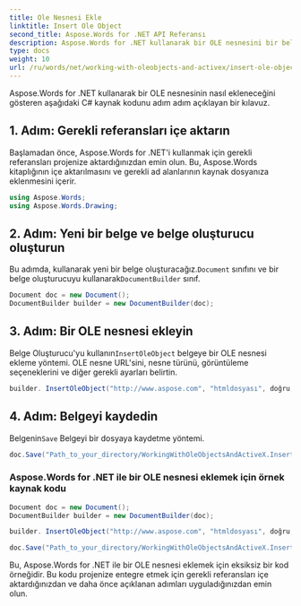 ```yaml
---
title: Ole Nesnesi Ekle
linktitle: Insert Ole Object
second_title: Aspose.Words for .NET API Referansı
description: Aspose.Words for .NET kullanarak bir OLE nesnesini bir belgeye nasıl ekleyeceğinizi öğrenin.
type: docs
weight: 10
url: /ru/words/net/working-with-oleobjects-and-activex/insert-ole-object/
---
```


Aspose.Words for .NET kullanarak bir OLE nesnesinin nasıl ekleneceğini gösteren aşağıdaki C# kaynak kodunu adım adım açıklayan bir kılavuz.

## 1. Adım: Gerekli referansları içe aktarın
Başlamadan önce, Aspose.Words for .NET'i kullanmak için gerekli referansları projenize aktardığınızdan emin olun. Bu, Aspose.Words kitaplığının içe aktarılmasını ve gerekli ad alanlarının kaynak dosyanıza eklenmesini içerir.

```csharp
using Aspose.Words;
using Aspose.Words.Drawing;
```

## 2. Adım: Yeni bir belge ve belge oluşturucu oluşturun
 Bu adımda, kullanarak yeni bir belge oluşturacağız.`Document` sınıfını ve bir belge oluşturucuyu kullanarak`DocumentBuilder` sınıf.

```csharp
Document doc = new Document();
DocumentBuilder builder = new DocumentBuilder(doc);
```

## 3. Adım: Bir OLE nesnesi ekleyin
 Belge Oluşturucu'yu kullanın`InsertOleObject` belgeye bir OLE nesnesi ekleme yöntemi. OLE nesne URL'sini, nesne türünü, görüntüleme seçeneklerini ve diğer gerekli ayarları belirtin.

```csharp
builder. InsertOleObject("http://www.aspose.com", "htmldosyası", doğru, doğru, boş);
```

## 4. Adım: Belgeyi kaydedin
 Belgenin`Save` Belgeyi bir dosyaya kaydetme yöntemi.

```csharp
doc.Save("Path_to_your_directory/WorkingWithOleObjectsAndActiveX.InsertOleObject.docx");
```

### Aspose.Words for .NET ile bir OLE nesnesi eklemek için örnek kaynak kodu

```csharp
Document doc = new Document();
DocumentBuilder builder = new DocumentBuilder(doc);

builder. InsertOleObject("http://www.aspose.com", "htmldosyası", doğru, doğru, boş);

doc.Save("Path_to_your_directory/WorkingWithOleObjectsAndActiveX.InsertOleObject.docx");
```

Bu, Aspose.Words for .NET ile bir OLE nesnesi eklemek için eksiksiz bir kod örneğidir. Bu kodu projenize entegre etmek için gerekli referansları içe aktardığınızdan ve daha önce açıklanan adımları uyguladığınızdan emin olun.
